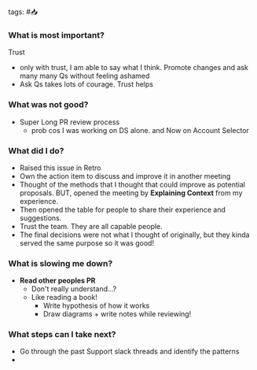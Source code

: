 tags: #📥️ 
### What is most important?
Trust
- only with trust, I am able to say what I think. Promote changes and ask many many Qs without feeling ashamed
- Ask Qs takes lots of courage. Trust helps

### What was not good?
- Super Long PR review process
	- prob cos I was working on DS alone. and Now on Account Selector
### What did I do?
- Raised this issue in Retro
- Own the action item to discuss and improve it in another meeting
- Thought of the methods that I thought that could improve as potential proposals. BUT, opened the meeting by __Explaining Context__ from my experience.
- Then opened the table for people to share their experience and suggestions.
- Trust the team. They are all capable people. 
- The final decisions were not what I thought of originally, but they kinda served the same purpose so it was good!

### What is slowing me down?
- **Read other peoples PR**
	- Don't really understand...?
	- Like reading a book! 
		- Write hypothesis of how it works
		- Draw diagrams + write notes while reviewing!
### What steps can I take next?
- Go through the past Support slack threads and identify the patterns
- 

